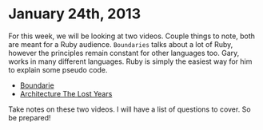 # January 24th, 2013

For this week, we will be looking at two videos. Couple things to note, both are
meant for a Ruby audience. `Boundaries` talks about a lot of Ruby, however the
principles remain constant for other languages too. Gary, works in many
different languages. Ruby is simply the easiest way for him to explain some
pseudo code.

* [Boundarie](http://www.confreaks.com/videos/1314-rubyconf2012-boundaries)
* [Architecture The Lost Years](http://www.confreaks.com/videos/759-rubymidwest2011-keynote-architecture-the-lost-years)

Take notes on these two videos. I will have a list of questions to cover. So be
prepared!
